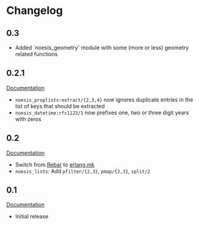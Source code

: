 # Changelog

## 0.3

* Added `noesis_geometry' module with some (more or less) geometry related functions

## 0.2.1

[Documentation](http://noesis.nifoc.pw/0.2.1/)

* `noesis_proplists:extract/{2,3,4}` now ignores duplicate entries in the list of keys that should be extracted
* `noesis_datetime:rfc1123/1` now prefixes one, two or three digit years with zeros

## 0.2

[Documentation](http://noesis.nifoc.pw/0.2/)

* Switch from [Rebar](https://github.com/rebar/rebar) to [erlang.mk](https://github.com/ninenines/erlang.mk)
* `noesis_lists`: Add `pfilter/{2,3}`, `pmap/{2,3}`, `split/2`

## 0.1

[Documentation](http://noesis.nifoc.pw/0.1/)

* Initial release
